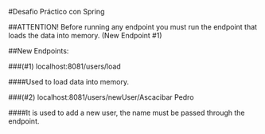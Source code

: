 #Desafio Práctico con Spring

##ATTENTION!
Before running any endpoint you must run the endpoint that loads the data into memory. (New Endpoint #1)

##New Endpoints:

###(#1) localhost:8081/users/load

####Used to load data into memory.

###(#2) localhost:8081/users/newUser/Ascacibar Pedro

####It is used to add a new user, the name must be passed through the endpoint.

